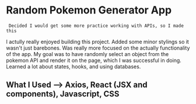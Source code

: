 # Random Pokemon Generator App
  
     Decided I would get some more practice working with APIs, so I made this
  I actully really enjoyed building this project. Added some minor stylings 
  so it wasn't just barebones. Was really more focused on the actually functionality of the app. 
  My goal was to have randomly select an object from the pokemon API and render it on the page, which 
  I was successful in doing. Learned a lot about states, hooks, and using databases.
 
 ## What I Used --> Axios, React (JSX and components), Javascript, CSS
